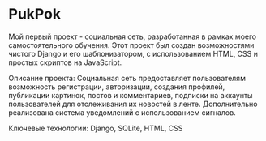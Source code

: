 # PukPok
Мой первый проект - социальная сеть, разработанная в рамках моего самостоятельного обучения. Этот проект был создан возможностями чистого Django и его шаблонизатором, с использованием HTML, CSS и простых скриптов на JavaScript.

Описание проекта:
Социальная сеть предоставляет пользователям возможность регистрации, авторизации, создания профилей, публикации картинок, постов и комментариев, подписки на аккаунты пользователей для отслеживания их новостей в ленте. Дополнительно реализована система уведомлений с использованием сигналов.

Ключевые технологии:
Django, SQLite, HTML, CSS
